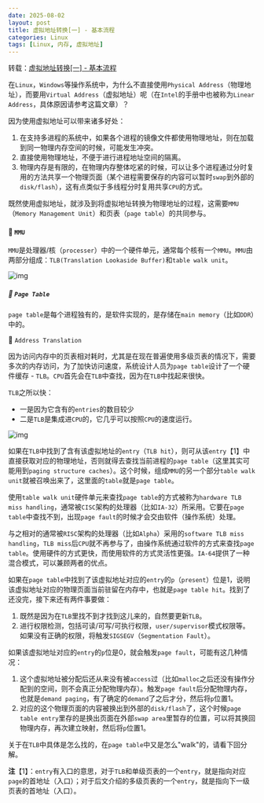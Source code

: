 ```yaml
---
date: 2025-08-02
layout: post
title: 虚拟地址转换[一] - 基本流程
categories: Linux
tags: [Linux, 内存, 虚拟地址] 
---
```


转载：[虚拟地址转换[一] - 基本流程](https://zhuanlan.zhihu.com/p/65298260)

在`Linux`，`Windows`等操作系统中，为什么不直接使用`Physical Address`（物理地址），而要用`Virtual Address`（虚拟地址）呢（在`Intel`的手册中也被称为`Linear Address`，具体原因请参考这篇文章）？

因为使用虚拟地址可以带来诸多好处：

1.  在支持多进程的系统中，如果各个进程的镜像文件都使用物理地址，则在加载到同一物理内存空间的时候，可能发生冲突。
2.  直接使用物理地址，不便于进行进程地址空间的隔离。
3.  物理内存是有限的，在物理内存整体吃紧的时候，可以让多个进程通过分时复用的方法共享一个物理页面（某个进程需要保存的内容可以暂时`swap`到外部的`disk/flash`），这有点类似于多线程分时复用共享`CPU`的方式。

既然使用虚拟地址，就涉及到将虚拟地址转换为物理地址的过程，这需要`MMU`（`Memory Management Unit`）和页表（`page table`）的共同参与。

#### 🧩 `MMU`

`MMU`是处理器/核（`processer`）中的一个硬件单元，通常每个核有一个`MMU`。`MMU`由两部分组成：`TLB(Translation Lookaside Buffer)`和`table walk unit`。

![img](https://pica.zhimg.com/v2-46fe67ccffed6be67af3083f116a712e_1440w.jpg)

##### 🌲 `Page Table`

`page table`是每个进程独有的，是软件实现的，是存储在`main memory`（比如`DDR`）中的。

🍃 `Address Translation`

因为访问内存中的页表相对耗时，尤其是在现在普遍使用多级页表的情况下，需要多次的内存访问，为了加快访问速度，系统设计人员为`page table`设计了一个硬件缓存 - `TLB`。`CPU`首先会在`TLB`中查找，因为在`TLB`中找起来很快。

`TLB`之所以快：

-   一是因为它含有的`entries`的数目较少
-   二是`TLB`是集成进`CPU`的，它几乎可以按照`CPU`的速度运行。

![img](https://pic4.zhimg.com/v2-0e31467881f34c15094210a3048babbb_1440w.jpg)

如果在`TLB`中找到了含有该虚拟地址的`entry`（`TLB hit`），则可从该`entry`【1】中直接获取对应的物理地址，否则就得去查找当前进程的`page table`（这里其实可能用到`paging structure caches`）。这个时候，组成`MMU`的另一个部分`table walk unit`就被召唤出来了，这里面的`table`就是`page table`。

使用`table walk unit`硬件单元来查找`page table`的方式被称为`hardware TLB miss handling`，通常被`CISC`架构的处理器（比如`IA-32`）所采用。它要在`page table`中查找不到，出现`page fault`的时候才会交由软件（操作系统）处理。

与之相对的通常被`RISC`架构的处理器（比如`Alpha`）采用的`software TLB miss handling`，`TLB miss`后`CPU`就不再参与了，由操作系统通过软件的方式来查找`page table`。使用硬件的方式更快，而使用软件的方式灵活性更强。`IA-64`提供了一种混合模式，可以兼顾两者的优点。

如果在`page table`中找到了该虚拟地址对应的`entry`的`p`（`present`）位是1，说明该虚拟地址对应的物理页面当前驻留在内存中，也就是`page table hit`。找到了还没完，接下来还有两件事要做：

1.  既然是因为在`TLB`里找不到才找到这儿来的，自然要更新`TLB`。
2.  进行权限检测，包括可读/可写/可执行权限，`user/supervisor`模式权限等。如果没有正确的权限，将触发`SIGSEGV`（`Segmentation Fault`）。

如果该虚拟地址对应的`entry`的`p`位是0，就会触发`page fault`，可能有这几种情况：

1.  这个虚拟地址被分配后还从来没有被`access`过（比如`malloc`之后还没有操作分配到的空间，则不会真正分配物理内存）。触发`page fault`后分配物理内存，也就是`demand paging`，有了确定的`demand`了之后才分，然后将`p`位置1。
2.  对应的这个物理页面的内容被换出到外部的`disk/flash`了，这个时候`page table entry`里存的是换出页面在外部`swap area`里暂存的位置，可以将其换回物理内存，再次建立映射，然后将`p`位置1。

关于在`TLB`中具体是怎么找的，在`page table`中又是怎么"walk"的，请看下回分解。

**注**【1】：`entry`有入口的意思，对于`TLB`和单级页表的一个`entry`，就是指向对应`page`的首地址（入口）；对于后文介绍的多级页表的一个`entry`，就是指向下一级页表的首地址（入口）。